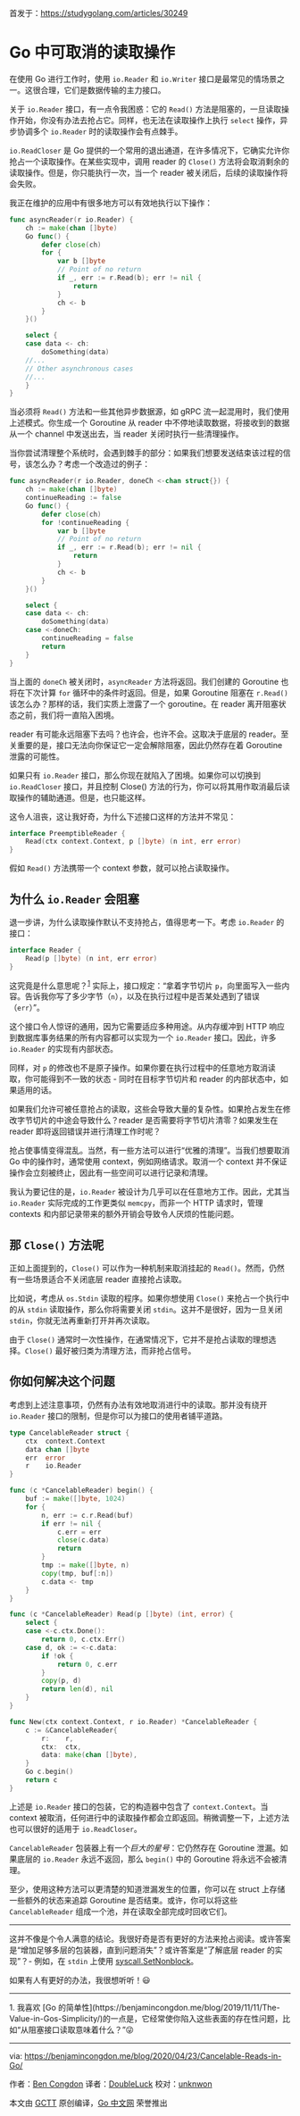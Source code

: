 首发于：https://studygolang.com/articles/30249

# Go 中可取消的读取操作

在使用 Go 进行工作时，使用 `io.Reader` 和 `io.Writer` 接口是最常见的情场景之一。这很合理，它们是数据传输的主力接口。

关于 `io.Reader` 接口，有一点令我困惑：它的 `Read()` 方法是阻塞的，一旦读取操作开始，你没有办法去抢占它。同样，也无法在读取操作上执行 `select` 操作，异步协调多个 `io.Reader` 时的读取操作会有点棘手。

`io.ReadCloser` 是 Go 提供的一个常用的退出通道，在许多情况下，它确实允许你抢占一个读取操作。在某些实现中，调用 reader 的 `Close()` 方法将会取消剩余的读取操作。但是，你只能执行一次，当一个 reader 被关闭后，后续的读取操作将会失败。

我正在维护的应用中有很多地方可以有效地执行以下操作：

```go
func asyncReader(r io.Reader) {
    ch := make(chan []byte)
    Go func() {
        defer close(ch)
        for {
            var b []byte
            // Point of no return
            if _, err := r.Read(b); err != nil {
                return
            }
            ch <- b
        }
    }()

    select {
    case data <- ch:
        doSomething(data)
    //...
    // Other asynchronous cases
    //...
    }
}
```

当必须将 `Read()` 方法和一些其他异步数据源，如 gRPC 流一起混用时，我们使用上述模式。你生成一个 Goroutine 从 reader 中不停地读取数据，将接收到的数据从一个 channel 中发送出去，当 reader 关闭时执行一些清理操作。

当你尝试清理整个系统时，会遇到棘手的部分：如果我们想要发送结束该过程的信号，该怎么办？考虑一个改造过的例子：

```go
func asyncReader(r io.Reader, doneCh <-chan struct{}) {
    ch := make(chan []byte)
    continueReading := false
    Go func() {
        defer close(ch)
        for !continueReading {
            var b []byte
            // Point of no return
            if _, err := r.Read(b); err != nil {
                return
            }
            ch <- b
        }
    }()

    select {
    case data <- ch:
        doSomething(data)
    case <-doneCh:
        continueReading = false
        return
    }
}
```

当上面的 `doneCh` 被关闭时，`asyncReader` 方法将返回。我们创建的 Goroutine 也将在下次计算 `for` 循环中的条件时返回。但是，如果 Goroutine 阻塞在 `r.Read()` 该怎么办？那样的话，我们实质上泄露了一个 goroutine。在 reader 离开阻塞状态之前，我们将一直陷入困境。

reader 有可能永远阻塞下去吗？也许会，也许不会。这取决于底层的 reader。至关重要的是，接口无法向你保证它一定会解除阻塞，因此仍然存在着 Goroutine 泄露的可能性。

如果只有 `io.Reader` 接口，那么你现在就陷入了困境。如果你可以切换到 `io.ReadCloser` 接口，并且控制 Close() 方法的行为，你可以将其用作取消最后读取操作的辅助通道。但是，也只能这样。

这令人沮丧，这让我好奇，为什么下述接口这样的方法并不常见：

```go
interface PreemptibleReader {
    Read(ctx context.Context, p []byte) (n int, err error)
}
```

假如 `Read()` 方法携带一个 context 参数，就可以抢占读取操作。

## 为什么 `io.Reader` 会阻塞

退一步讲，为什么读取操作默认不支持抢占，值得思考一下。考虑 `io.Reader` 的接口：

```go
interface Reader {
    Read(p []byte) (n int, err error)
}
```

这究竟是什么意思呢？<sup>[1](#fn1)</sup> 实际上，接口规定：“拿着字节切片 `p`，向里面写入一些内容。告诉我你写了多少字节（`n`），以及在执行过程中是否某处遇到了错误（`err`）”。

这个接口令人惊讶的通用，因为它需要适应多种用途。从内存缓冲到 HTTP 响应到数据库事务结果的所有内容都可以实现为一个 `io.Reader` 接口。因此，许多 `io.Reader` 的实现有内部状态。

同样，对 `p` 的修改也不是原子操作。如果你要在执行过程中的任意地方取消读取，你可能得到不一致的状态 - 同时在目标字节切片和 reader 的内部状态中，如果适用的话。

如果我们允许可被任意抢占的读取，这些会导致大量的复杂性。如果抢占发生在修改字节切片的中途会导致什么？reader 是否需要将字节切片清零？如果发生在 reader 即将返回错误并进行清理工作时呢？

抢占使事情变得混乱。当然，有一些方法可以进行“优雅的清理”。当我们想要取消 Go 中的操作时，通常使用 context，例如网络请求。取消一个 context 并不保证操作会立刻被终止，因此有一些空间可以进行记录和清理。

我认为要记住的是，`io.Reader` 被设计为几乎可以在任意地方工作。因此，尤其当 `io.Reader` 实际完成的工作更类似 `memcpy`，而非一个 HTTP 请求时，管理 contexts 和内部记录带来的额外开销会导致令人厌烦的性能问题。

## 那 `Close()` 方法呢

正如上面提到的，`Close()` 可以作为一种机制来取消挂起的 `Read()`。然而，仍然有一些场景适合不关闭底层 reader 直接抢占读取。

比如说，考虑从 `os.Stdin` 读取的程序。如果你想使用 `Close()` 来抢占一个执行中的从 `stdin` 读取操作，那么你将需要关闭 `stdin`。这并不是很好，因为一旦关闭 `stdin`，你就无法再重新打开并再次读取。

由于 `Close()` 通常时一次性操作，在通常情况下，它并不是抢占读取的理想选择。`Close()` 最好被归类为清理方法，而非抢占信号。

## 你如何解决这个问题

考虑到上述注意事项，仍然有办法有效地取消进行中的读取。那并没有绕开 `io.Reader` 接口的限制，但是你可以为接口的使用者铺平道路。

```go
type CancelableReader struct {
    ctx  context.Context
    data chan []byte
    err  error
    r    io.Reader
}

func (c *CancelableReader) begin() {
    buf := make([]byte, 1024)
    for {
        n, err := c.r.Read(buf)
        if err != nil {
            c.err = err
            close(c.data)
            return
        }
        tmp := make([]byte, n)
        copy(tmp, buf[:n])
        c.data <- tmp
    }
}

func (c *CancelableReader) Read(p []byte) (int, error) {
    select {
    case <-c.ctx.Done():
        return 0, c.ctx.Err()
    case d, ok := <-c.data:
        if !ok {
            return 0, c.err
        }
        copy(p, d)
        return len(d), nil
    }
}

func New(ctx context.Context, r io.Reader) *CancelableReader {
    c := &CancelableReader{
        r:    r,
        ctx:  ctx,
        data: make(chan []byte),
    }
    Go c.begin()
    return c
}
```

上述是 `io.Reader` 接口的包装，它的构造器中包含了 `context.Context`。当 context 被取消，任何进行中的读取操作都会立即返回。稍微调整一下，上述方法也可以很好的适用于 `io.ReadCloser`。

`CancelableReader` 包装器上有一个*巨大的星号*：它仍然存在 Goroutine 泄漏。如果底层的 `io.Reader` 永远不返回，那么 `begin()` 中的 Goroutine 将永远不会被清理。

至少，使用这种方法可以更清楚的知道泄漏发生的位置，你可以在 struct 上存储一些额外的状态来追踪 Goroutine 是否结束。或许，你可以将这些 `CancelableReader` 组成一个池，并在读取全部完成时回收它们。

---

这并不像是个令人满意的结论。我很好奇是否有更好的方法来抢占阅读。或许答案是“增加足够多层的包装器，直到问题消失”？或许答案是“了解底层 reader 的实现”？- 例如，在 `stdin` 上使用 [syscall.SetNonblock](https://golang.org/pkg/syscall/#SetNonblock)。

如果有人有更好的办法，我很想听听！😃

---

<span id='fn1'>
1. 我喜欢 [Go 的简单性](https://benjamincongdon.me/blog/2019/11/11/The-Value-in-Gos-Simplicity/)的一点是，它经常使你陷入这些表面的存在性问题，比如“从阻塞接口读取意味着什么？”😜
</span>

---

via: <https://benjamincongdon.me/blog/2020/04/23/Cancelable-Reads-in-Go/>

作者：[Ben Congdon](https://benjamincongdon.me/)
译者：[DoubleLuck](https://github.com/doubleluck)
校对：[unknwon](https://github.com/unknwon)

本文由 [GCTT](https://github.com/studygolang/GCTT) 原创编译，[Go 中文网](https://studygolang.com/) 荣誉推出
